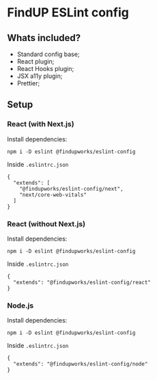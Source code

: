 # FindUP ESLint config

## Whats included?

- Standard config base;
- React plugin;
- React Hooks plugin;
- JSX a11y plugin;
- Prettier;

## Setup

### React (with Next.js)

Install dependencies:
```
npm i -D eslint @findupworks/eslint-config
```
Inside `.eslintrc.json`
```
{
  "extends": [
    "@findupworks/eslint-config/next", 
    "next/core-web-vitals"
  ]
}
```

### React (without Next.js)

Install dependencies:
```
npm i -D eslint @findupworks/eslint-config
```
Inside `.eslintrc.json`
```
{
  "extends": "@findupworks/eslint-config/react"
}
```

### Node.js

Install dependencies:
```
npm i -D eslint @findupworks/eslint-config
```
Inside `.eslintrc.json`
```
{
  "extends": "@findupworks/eslint-config/node"
}
```
